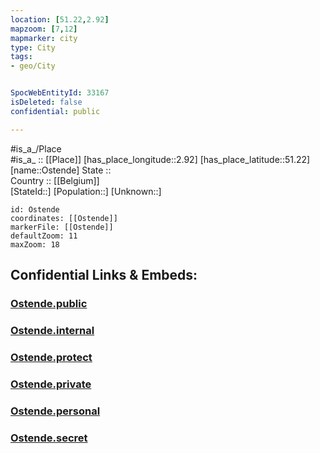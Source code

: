 ```yaml
---
location: [51.22,2.92] 
mapzoom: [7,12] 
mapmarker: city 
type: City
tags:
- geo/City


SpocWebEntityId: 33167
isDeleted: false
confidential: public

---
```

#is_a_/Place  
#is_a_ :: [[Place]] 
[has_place_longitude::2.92] 
[has_place_latitude::51.22] 
[name::Ostende] 
State ::  
Country :: [[Belgium]]  
[StateId::] 
[Population::] 
[Unknown::] 


```leaflet
id: Ostende
coordinates: [[Ostende]] 
markerFile: [[Ostende]] 
defaultZoom: 11 
maxZoom: 18
```


## Confidential Links & Embeds: 

### [Ostende.public](/_public/\Earth\Continent\Europe\Europe~West\Belgium\Regions~Belgium\Vlaanderen\counties~Vlaanderen\West_Flanders\CityOstende.public.md) 

### [Ostende.internal](/_internal/\Earth\Continent\Europe\Europe~West\Belgium\Regions~Belgium\Vlaanderen\counties~Vlaanderen\West_Flanders\CityOstende.internal.md) 

### [Ostende.protect](/_protect/\Earth\Continent\Europe\Europe~West\Belgium\Regions~Belgium\Vlaanderen\counties~Vlaanderen\West_Flanders\CityOstende.protect.md) 

### [Ostende.private](/_private/\Earth\Continent\Europe\Europe~West\Belgium\Regions~Belgium\Vlaanderen\counties~Vlaanderen\West_Flanders\CityOstende.private.md) 

### [Ostende.personal](/_personal/\Earth\Continent\Europe\Europe~West\Belgium\Regions~Belgium\Vlaanderen\counties~Vlaanderen\West_Flanders\CityOstende.personal.md) 

### [Ostende.secret](/_secret/\Earth\Continent\Europe\Europe~West\Belgium\Regions~Belgium\Vlaanderen\counties~Vlaanderen\West_Flanders\CityOstende.secret.md)

